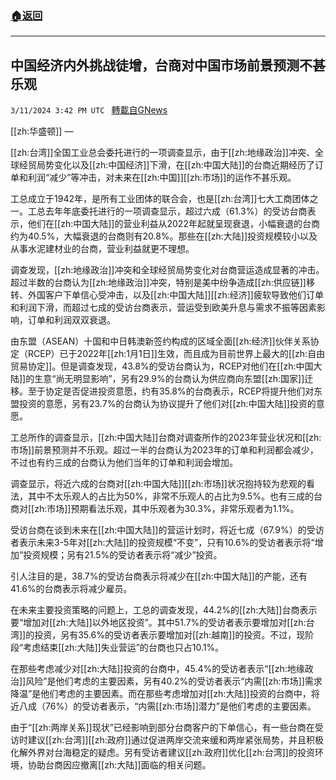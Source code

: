 ###  [:house:返回](README.md)
---


## 中国经济内外挑战徒增，台商对中国市场前景预测不甚乐观
`3/11/2024 3:42 PM UTC ` [轉載自GNews](https://gnews.org/articles/2384870)

[[zh:华盛顿]] — 

[[zh:台湾]]全国工业总会委托进行的一项调查显示，由于[[zh:地缘政治]]冲突、全球经贸局势变化以及[[zh:中国经济]]下滑，在[[zh:中国大陆]]的台商近期经历了订单和利润“减少”等冲击，对未来在[[zh:中国]][[zh:市场]]的运作不甚乐观。

工总成立于1942年，是所有工业团体的联合会，也是[[zh:台湾]]七大工商团体之一。工总去年年底委托进行的一项调查显示，超过六成（61.3%）的受访台商表示，他们在[[zh:中国大陆]]的营业利益从2022年起就呈现衰退，小幅衰退的台商约为40.5%，大幅衰退的台商则有20.8%。那些在[[zh:大陆]]投资规模较小以及从事水泥建材业的台商，营业利益就更不理想。

调查发现，[[zh:地缘政治]]冲突和全球经贸局势变化对台商营运造成显著的冲击。超过半数的台商认为[[zh:地缘政治]]冲突，特别是美中纷争造成[[zh:供应链]]移转、外国客户下单信心受冲击，以及[[zh:中国大陆]][[zh:经济]]疲软导致他们订单和利润下滑，而超过七成的受访台商表示，营运受到欧美升息与需求不振等因素影响，订单和利润双双衰退。

由东盟（ASEAN）十国和中日韩澳新签约构成的区域全面[[zh:经济]]伙伴关系协定（RCEP）已于2022年[[zh:1月1日]]生效，而且成为目前世界上最大的[[zh:自由贸易协定]]。但是调查发现，43.8%的受访台商认为，RCEP对他们在[[zh:中国大陆]]的生意“尚无明显影响”，另有29.9%的台商认为供应商向东盟[[zh:国家]]迁移。至于协定是否促进投资意愿，约有35.8%的台商表示，RCEP将提升他们对东盟投资的意愿，另有23.7%的台商认为协议提升了他们对[[zh:中国大陆]]投资的意愿。

工总所作的调查显示，[[zh:中国大陆]]台商对调查所作的2023年营业状况和[[zh:市场]]前景预测并不乐观。超过一半的台商认为2023年的订单和利润都会减少，不过也有约三成的台商认为他们当年的订单和利润会增加。

调查显示，将近六成的台商对[[zh:中国大陆]][[zh:市场]]状况抱持较为悲观的看法，其中不太乐观人的占比为50%，非常不乐观人的占比为9.5%。也有三成的台商对[[zh:市场]]预期看法乐观，其中乐观者为30.3%，非常乐观者为1.1%。

受访台商在谈到未来在[[zh:中国大陆]]的营运计划时，将近七成（67.9%）的受访者表示未来3-5年对[[zh:大陆]]的投资规模“不变”，只有10.6%的受访者表示将“增加”投资规模；另有21.5%的受访者表示将“减少”投资。

引人注目的是，38.7%的受访台商表示将减少在[[zh:中国大陆]]的产能，还有41.6%的台商表示将减少雇员。

在未来主要投资策略的问题上，工总的调查发现，44.2%的[[zh:大陆]]台商表示要“增加对[[zh:大陆]]以外地区投资”。其中51.7%的受访者表示要增加对[[zh:台湾]]的投资，另有35.6%的受访者表示要增加对[[zh:越南]]的投资。不过，现阶段“考虑结束[[zh:大陆]]失业营运”的台商也只占10.1%。

在那些考虑减少对[[zh:大陆]]投资的台商中，45.4%的受访者表示“[[zh:地缘政治]]风险”是他们考虑的主要因素，另有40.2%的受访者表示“内需[[zh:市场]]需求降温”是他们考虑的主要因素。而在那些考虑增加对[[zh:大陆]]投资的台商中，将近八成（76%）的受访者表示，“内需[[zh:市场]]潜力”是他们考虑的主要因素。

由于“[[zh:两岸关系]]现状”已经影响到部分台商客户的下单信心，有一些台商在受访时建议[[zh:台湾]][[zh:政府]]通过促进两岸交流来缓和两岸紧张局势，并且积极化解外界对台海稳定的疑虑。另有受访者建议[[zh:政府]]优化[[zh:台湾]]的投资环境，协助台商因应撤离[[zh:大陆]]面临的相关问题。
